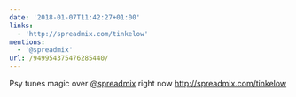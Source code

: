 ```yaml
---
date: '2018-01-07T11:42:27+01:00'
links:
  - 'http://spreadmix.com/tinkelow'
mentions:
  - '@spreadmix'
url: /949954375476285440/
---
```

Psy tunes magic over [@spreadmix](https://twitter.com/@spreadmix) right now http://spreadmix.com/tinkelow
